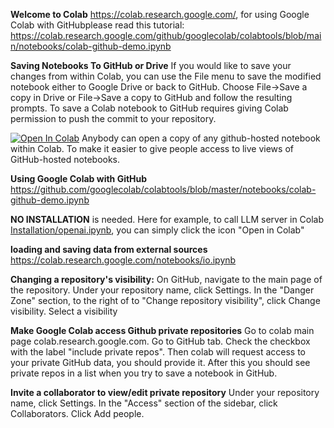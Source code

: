 **Welcome to Colab**   https://colab.research.google.com/, for using Google Colab with GitHubplease read this tutorial:  https://colab.research.google.com/github/googlecolab/colabtools/blob/main/notebooks/colab-github-demo.ipynb

**Saving Notebooks To GitHub or Drive**  If you would like to save your changes from within Colab, you can use the File menu to save the modified notebook either to Google Drive or back to GitHub. Choose File→Save a copy in Drive or File→Save a copy to GitHub and follow the resulting prompts. To save a Colab notebook to GitHub requires giving Colab permission to push the commit to your repository.

[![Open In Colab](https://colab.research.google.com/assets/colab-badge.svg)](https://colab.research.google.com/github/googlecolab/colabtools/blob/main/notebooks/colab-github-demo.ipynb)  Anybody can open a copy of any github-hosted notebook within Colab. To make it easier to give people access to live views of GitHub-hosted notebooks.

**Using Google Colab with GitHub**  https://github.com/googlecolab/colabtools/blob/master/notebooks/colab-github-demo.ipynb


**NO INSTALLATION** is needed. Here for example, to call LLM server in Colab [Installation/openai.ipynb](https://github.com/DynamicLLM/LLM2024/blob/main/Installation/openai.ipynb), you can simply click the icon "Open in Colab"

**loading and saving data from external sources** https://colab.research.google.com/notebooks/io.ipynb

**Changing a repository's visibility:** On GitHub, navigate to the main page of the repository. Under your repository name, click Settings. In the "Danger Zone" section, to the right of to "Change repository visibility", click Change visibility. Select a visibility

**Make Google Colab access Github private repositories**   Go to colab main page colab.research.google.com.
Go to GitHub tab.  Check the checkbox with the label "include private repos".
Then colab will request access to your private GitHub data, you should provide it.
After this you should see private repos in a list when you try to save a notebook in GitHub.

**Invite a collaborator to view/edit private repository**  Under your repository name, click  Settings. In the "Access" section of the sidebar, click  Collaborators.  Click Add people.



